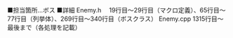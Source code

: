 
■担当箇所…ボス
■詳細
Enemy.h　
19行目～29行目（マクロ定義）、65行目～77行目（列挙体）、269行目～340行目（ボスクラス）
Enemy.cpp
1315行目～最後まで（各処理を記載）
